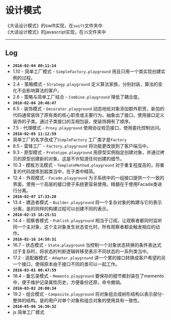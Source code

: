 # 设计模式

《大话设计模式》的swift实现，在`swift`文件夹中  
《大话设计模式》的javascript实现，在`JS`文件夹中  

***
## Log

- **`2016-02-04 00:11:14`** 
- 	1.10 - 简单工厂模式 - `SimpleFactory.playground`	用且只用一个类实现创建实例的过程。
- 	2.4	 - 策略模式 - `Strategy.playground`	定义算法家族，分别封装，算法的变化不会影响算法的客户。
-  	2.6 - 策略与简单工厂结合 - `Combine.playground`	降低了耦合度。
-   **`2016-02-04 20:46:47`**  
-   6.5 - 装饰模式 - `Decorator.playground` 动态地给对象添加额外职责，新加的代码通常装饰了原有类的核心职责或主要行为。抽象出了接口，使用接口定义装饰的子类。通过子类接口的互相包装，使装饰拥有了顺序。
-   7.5 - 代理模式 - `Proxy.playground` 使用协议规范接口，使用委托控制访问。
-   **`2016-02-05 11:12:59`** 
-   简单工厂的名字改成了`SimpleFactory` 工厂类才是`Factory`
-   8.5 - 雷锋工厂 - `Factory.playground` 将功能更改放到了客户端当中。
-   9.3 - 原型模式 - `Prototype.playground` 用原型实例指定创建对象，并通过拷贝的原型创建新的对象。这是不许知道任何创建的细节。
-   10.3 - 模板方法模式 - `TemplateMethod.playground` 对于重复程度高的，将重复的代码提炼到超类当中，在子类中精简。
-   12.4 - 外观模式 - `Facade.playground` 为子系统中的一组接口提供一个一致的界面，使用一个高层的接口使子系统更容易使用。精髓在于使用Facade类进行分离。
-   **`2016-02-07 17:33:20`**
-   13.4 - 建造者模式 - `Builder.playground` 将一个复杂对象的构建与它的表示分离，是的同样的构建过程可以创建不同的表示。
-   **`2016-02-15 16:25:51`**
-   14.4 - 观察者模式 - `Publish.playground` 相当于订阅，让观察者都同时监听同一个主对象，这个主对象发生状态变化时，所有观察者都会触发相应的动作。
-   **`2016-02-16 14:58:31`**
-   16.7 - 状态模式 - `State.playground` 当控制一个对象状态转换的条件表达式过于复杂时，将状态的判断逻辑转移至表示不同状态的一系列类当中。
-   17.2 - 适配器模式 - `Adapter.playground` 讲一个累的接口转换成客户希望的另一个接口，使得原本由于接口不同的类可以一起工作。
-   **`2016-03-01 00:47:59`**  
-   18.4 - 备忘录模式 - `Memento.playground` 要保存的细节都封装在了memento中，便于维护记录属性历史，方便备份还原，命令撤销。
-   **`2016-03-02 20:00:34`**
-   19.2 - 组合模式 - `Composite.playground` 将对象组合成树形结构以表示部分-整体的结构。是的用户对单个对象和组合对象的使用具有一致性。
-   **`2016-05-06 16:30:32`**
-   js 简单工厂模式
